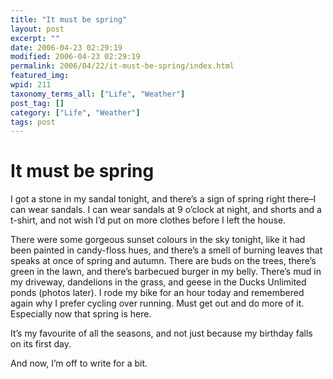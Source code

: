 ```yaml
---
title: "It must be spring"
layout: post
excerpt: ""
date: 2006-04-23 02:29:19
modified: 2006-04-23 02:29:19
permalink: 2006/04/22/it-must-be-spring/index.html
featured_img: 
wpid: 211
taxonomy_terms_all: ["Life", "Weather"]
post_tag: []
category: ["Life", "Weather"]
tags: post
---
```


# It must be spring

I got a stone in my sandal tonight, and there’s a sign of spring right there–I can wear sandals. I can wear sandals at 9 o’clock at night, and shorts and a t-shirt, and not wish I’d put on more clothes before I left the house.

There were some gorgeous sunset colours in the sky tonight, like it had been painted in candy-floss hues, and there’s a smell of burning leaves that speaks at once of spring and autumn. There are buds on the trees, there’s green in the lawn, and there’s barbecued burger in my belly. There’s mud in my driveway, dandelions in the grass, and geese in the Ducks Unlimited ponds (photos later). I rode my bike for an hour today and remembered again why I prefer cycling over running. Must get out and do more of it. Especially now that spring is here.

It’s my favourite of all the seasons, and not just because my birthday falls on its first day.

And now, I’m off to write for a bit.